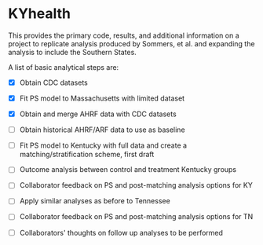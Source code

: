 # KYhealth

This provides the primary code, results, and additional information on a project to replicate analysis produced by Sommers, et al. and expanding the analysis to include the Southern States.  

A list of basic analytical steps are:

- [x]	Obtain CDC datasets

- [x]	Fit PS model to Massachusetts with limited dataset

- [x]	Obtain and merge AHRF data with CDC datasets

- [ ]	Obtain historical AHRF/ARF data to use as baseline 

<!--- Monday, February 29 --->
- [ ]	Fit PS model to Kentucky with full data and create a matching/stratification scheme, first draft 

<!--- Friday, March 4 --->
- [ ]	Outcome analysis between control and treatment Kentucky groups 

<!--- Wednesday, March 9 --->
- [ ]	Collaborator feedback on PS and post-matching analysis options for KY 

<!--- to them by Wednesday, March 9 --->
- [ ]	Apply similar analyses as before to Tennessee 

<!--- by Tuesday, March 15 --->
- [ ]	Collaborator feedback on PS and post-matching analysis options for TN 

<!--- to them by Tuesday, March 15 --->
- [ ]	Collaborators' thoughts on follow up analyses to be performed 

<!--- Friday, March 19 --->


